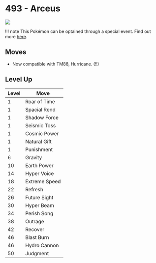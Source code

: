 # 493 - Arceus
![][493]

!!! note
    This Pokémon can be optained through a special event. Find out more [here](../../special_events/#arceus).

## Moves

 - Now compatible with TM88, Hurricane. (!!)

## Level Up

Level | Move
---   | ---
  1   | Roar of Time
  1   | Spacial Rend
  1   | Shadow Force
  1   | Seismic Toss
  1   | Cosmic Power
  1   | Natural Gift
  1   | Punishment
  6   | Gravity
 10   | Earth Power
 14   | Hyper Voice
 18   | Extreme Speed
 22   | Refresh
 26   | Future Sight
 30   | Hyper Beam
 34   | Perish Song
 38   | Outrage
 42   | Recover
 46   | Blast Burn
 46   | Hydro Cannon
 50   | Judgment


[493]: ../img/pokemon/493.png
